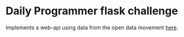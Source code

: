 # Daily Programmer flask challenge

Implements a web-api using data from the open data movement [here](https://data.iowa.gov/Communities-People/State-of-Iowa-Monthly-Voter-Registration-Totals-by/cp55-uurs).
